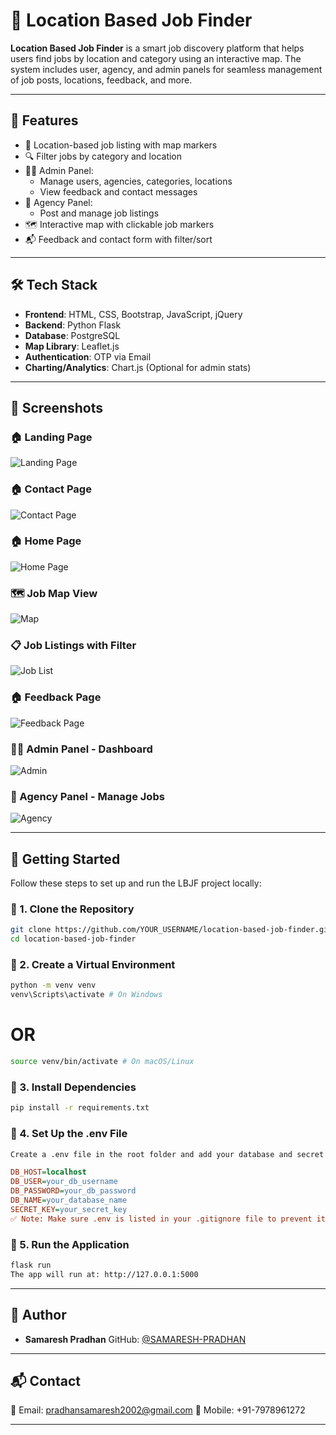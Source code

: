# 📍 Location Based Job Finder

**Location Based Job Finder** is a smart job discovery platform that helps users find jobs by location and category using an interactive map. The system includes user, agency, and admin panels for seamless management of job posts, locations, feedback, and more.

---

## 🌟 Features

- 📍 Location-based job listing with map markers
- 🔍 Filter jobs by category and location
- 🧑‍💼 Admin Panel:
  - Manage users, agencies, categories, locations
  - View feedback and contact messages
- 🏢 Agency Panel:
  - Post and manage job listings
- 🗺️ Interactive map with clickable job markers
- 📬 Feedback and contact form with filter/sort

---

## 🛠️ Tech Stack

- **Frontend**: HTML, CSS, Bootstrap, JavaScript, jQuery
- **Backend**: Python Flask
- **Database**: PostgreSQL
- **Map Library**: Leaflet.js
- **Authentication**: OTP via Email
- **Charting/Analytics**: Chart.js (Optional for admin stats)

---

## 📸 Screenshots

### 🏠 Landing Page

![Landing Page](Screenshots/landing_page.jpg)

### 🏠 Contact Page

![Contact Page](Screenshots/contact.jpg)

### 🏠 Home Page

![Home Page](Screenshots/home_page.jpg)

### 🗺️ Job Map View

![Map](Screenshots/mapview.jpg)

### 📋 Job Listings with Filter

![Job List](Screenshots/joblist.jpg)

### 🏠 Feedback Page

![Feedback Page](Screenshots/feedback.jpg)

### 🧑‍💼 Admin Panel - Dashboard

![Admin](screenshots/adminpanel.jpg)

### 🏢 Agency Panel - Manage Jobs

![Agency](screenshots/agency_panel.jpg)

---

## 🚀 Getting Started

Follow these steps to set up and run the LBJF project locally:

### 🔹 1. Clone the Repository

```bash
git clone https://github.com/YOUR_USERNAME/location-based-job-finder.git
cd location-based-job-finder
```

### 🔹 2. Create a Virtual Environment

```bash
python -m venv venv
venv\Scripts\activate # On Windows
```

# OR

```bash
source venv/bin/activate # On macOS/Linux
```

### 🔹 3. Install Dependencies

```bash
pip install -r requirements.txt
```

### 🔹 4. Set Up the .env File

```bash
Create a .env file in the root folder and add your database and secret config:
```

```ini
DB_HOST=localhost
DB_USER=your_db_username
DB_PASSWORD=your_db_password
DB_NAME=your_database_name
SECRET_KEY=your_secret_key
✅ Note: Make sure .env is listed in your .gitignore file to prevent it from being pushed to GitHub.
```

### 🔹 5. Run the Application

```bash
flask run
The app will run at: http://127.0.0.1:5000
```

---

## 👤 Author

- **Samaresh Pradhan**
  GitHub: [@SAMARESH-PRADHAN](https://github.com/SAMARESH-PRADHAN)

---

## 📬 Contact

📧 Email: pradhansamaresh2002@gmail.com
📱 Mobile: +91-7978961272

---
